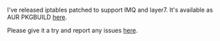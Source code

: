 I've released iptables patched to support IMQ and layer7. It's available as AUR PKGBUILD [here](https://aur.archlinux.org/packages.php?ID=58913).  
  
Please give it a try and report any issues [here](http://pf.natalenko.name/forum/index.php?board=15.0).
